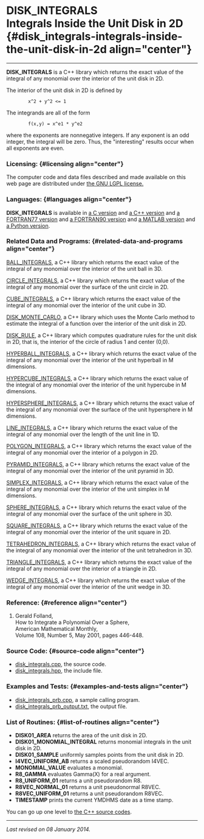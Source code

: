 DISK\_INTEGRALS\
Integrals Inside the Unit Disk in 2D {#disk_integrals-integrals-inside-the-unit-disk-in-2d align="center"}
====================================

------------------------------------------------------------------------

**DISK\_INTEGRALS** is a C++ library which returns the exact value of
the integral of any monomial over the interior of the unit disk in 2D.

The interior of the unit disk in 2D is defined by

            x^2 + y^2 <= 1
          

The integrands are all of the form

            f(x,y) = x^e1 * y^e2
          

where the exponents are nonnegative integers. If any exponent is an odd
integer, the integral will be zero. Thus, the "interesting" results
occur when all exponents are even.

### Licensing: {#licensing align="center"}

The computer code and data files described and made available on this
web page are distributed under [the GNU LGPL
license.](../../txt/gnu_lgpl.txt)

### Languages: {#languages align="center"}

**DISK\_INTEGRALS** is available in [a C
version](../../c_src/disk_integrals/disk_integrals.md) and [a C++
version](../../master/disk_integrals/disk_integrals.md) and [a
FORTRAN77 version](../../f77_src/disk_integrals/disk_integrals.md) and
[a FORTRAN90 version](../../f_src/disk_integrals/disk_integrals.md)
and [a MATLAB version](../../m_src/disk_integrals/disk_integrals.md)
and [a Python version](../../py_src/disk_integrals/disk_integrals.md).

### Related Data and Programs: {#related-data-and-programs align="center"}

[BALL\_INTEGRALS](../../master/ball_integrals/ball_integrals.md), a
C++ library which returns the exact value of the integral of any
monomial over the interior of the unit ball in 3D.

[CIRCLE\_INTEGRALS](../../master/circle_integrals/circle_integrals.md),
a C++ library which returns the exact value of the integral of any
monomial over the surface of the unit circle in 2D.

[CUBE\_INTEGRALS](../../master/cube_integrals/cube_integrals.md), a
C++ library which returns the exact value of the integral of any
monomial over the interior of the unit cube in 3D.

[DISK\_MONTE\_CARLO](../../master/disk_monte_carlo/disk_monte_carlo.md),
a C++ library which uses the Monte Carlo method to estimate the integral
of a function over the interior of the unit disk in 2D.

[DISK\_RULE](../../master/disk_rule/disk_rule.md), a C++ library
which computes quadrature rules for the unit disk in 2D, that is, the
interior of the circle of radius 1 and center (0,0).

[HYPERBALL\_INTEGRALS](../../master/hyperball_integrals/hyperball_integrals.md),
a C++ library which returns the exact value of the integral of any
monomial over the interior of the unit hyperball in M dimensions.

[HYPERCUBE\_INTEGRALS](../../master/hypercube_integrals/hypercube_integrals.md),
a C++ library which returns the exact value of the integral of any
monomial over the interior of the unit hypercube in M dimensions.

[HYPERSPHERE\_INTEGRALS](../../master/hypersphere_integrals/hypersphere_integrals.md),
a C++ library which returns the exact value of the integral of any
monomial over the surface of the unit hypersphere in M dimensions.

[LINE\_INTEGRALS](../../master/line_integrals/line_integrals.md), a
C++ library which returns the exact value of the integral of any
monomial over the length of the unit line in 1D.

[POLYGON\_INTEGRALS](../../master/polygon_integrals/polygon_integrals.md),
a C++ library which returns the exact value of the integral of any
monomial over the interior of a polygon in 2D.

[PYRAMID\_INTEGRALS](../../master/pyramid_integrals/pyramid_integrals.md),
a C++ library which returns the exact value of the integral of any
monomial over the interior of the unit pyramid in 3D.

[SIMPLEX\_INTEGRALS](../../master/simplex_integrals/simplex_integrals.md),
a C++ library which returns the exact value of the integral of any
monomial over the interior of the unit simplex in M dimensions.

[SPHERE\_INTEGRALS](../../master/sphere_integrals/sphere_integrals.md),
a C++ library which returns the exact value of the integral of any
monomial over the surface of the unit sphere in 3D.

[SQUARE\_INTEGRALS](../../master/square_integrals/square_integrals.md),
a C++ library which returns the exact value of the integral of any
monomial over the interior of the unit square in 2D.

[TETRAHEDRON\_INTEGRALS](../../master/tetrahedron_integrals/tetrahedron_integrals.md),
a C++ library which returns the exact value of the integral of any
monomial over the interior of the unit tetrahedron in 3D.

[TRIANGLE\_INTEGRALS](../../master/triangle_integrals/triangle_integrals.md),
a C++ library which returns the exact value of the integral of any
monomial over the interior of a triangle in 2D.

[WEDGE\_INTEGRALS](../../master/wedge_integrals/wedge_integrals.md),
a C++ library which returns the exact value of the integral of any
monomial over the interior of the unit wedge in 3D.

### Reference: {#reference align="center"}

1.  Gerald Folland,\
    How to Integrate a Polynomial Over a Sphere,\
    American Mathematical Monthly,\
    Volume 108, Number 5, May 2001, pages 446-448.

### Source Code: {#source-code align="center"}

-   [disk\_integrals.cpp](disk_integrals.cpp), the source code.
-   [disk\_integrals.hpp](disk_integrals.hpp), the include file.

### Examples and Tests: {#examples-and-tests align="center"}

-   [disk\_integrals\_prb.cpp](disk_integrals_prb.cpp), a sample calling
    program.
-   [disk\_integrals\_prb\_output.txt](disk_integrals_prb_output.txt),
    the output file.

### List of Routines: {#list-of-routines align="center"}

-   **DISK01\_AREA** returns the area of the unit disk in 2D.
-   **DISK01\_MONOMIAL\_INTEGRAL** returns monomial integrals in the
    unit disk in 2D.
-   **DISK01\_SAMPLE** uniformly samples points from the unit disk in
    2D.
-   **I4VEC\_UNIFORM\_AB** returns a scaled pseudorandom I4VEC.
-   **MONOMIAL\_VALUE** evaluates a monomial.
-   **R8\_GAMMA** evaluates Gamma(X) for a real argument.
-   **R8\_UNIFORM\_01** returns a unit pseudorandom R8.
-   **R8VEC\_NORMAL\_01** returns a unit pseudonormal R8VEC.
-   **R8VEC\_UNIFORM\_01** returns a unit pseudorandom R8VEC.
-   **TIMESTAMP** prints the current YMDHMS date as a time stamp.

You can go up one level to [the C++ source codes](../cpp_src.md).

------------------------------------------------------------------------

*Last revised on 08 January 2014.*
